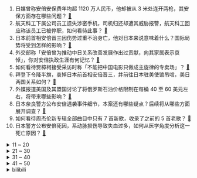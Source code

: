 1. 日媒曾称安倍安保费年均超 1120 万人民币，他却被从 3 米处连开两枪，其安保方面存在哪些问题？ [:link:](https://www.zhihu.com/question/542258837)
2. 航天科工下属公司员工遗失涉密手机，司机归还却遭其威胁报警，航天科工回应称该员工已被停职，如何看待此事？ [:link:](https://www.zhihu.com/question/542261567)
3. 日本前首相安倍晋三因伤势过重不治身亡，他对日本来说意味着什么？国际局势将受到怎样的影响？ [:link:](https://www.zhihu.com/question/542233419)
4. 外交部称「安倍曾为推动中日关系改善发展作出过贡献，向其家属表示哀悼」，你对安倍执政生涯有何记忆？ [:link:](https://www.zhihu.com/question/542261093)
5. 如何看待贾樟柯接受采访时称「不能把中国电影只做成主旋律的专卖场」？ [:link:](https://www.zhihu.com/question/542171942)
6. 拜登下令降半旗，哀悼日本前首相安倍晋三，并前往日本驻美使馆吊唁，美日两国关系如何？ [:link:](https://www.zhihu.com/question/542336386)
7. 外媒报道美国及其盟国讨论了将俄罗斯石油价格限制在每桶 40 至 60 美元左右，将带来哪些影响？ [:link:](https://www.zhihu.com/question/541987119)
8. 日本奈良警方公布安倍遇袭事件细节，本案还有哪些疑点？后续将从哪些方面展开调查？ [:link:](https://www.zhihu.com/question/542275540)
9. 如何看待周杰伦新专辑全部曲目中只有 7 首新歌，收录了之前的 5 首老歌？ [:link:](https://www.zhihu.com/question/542157646)
10. 日本警方公布安倍死因，系动脉损伤导致失血过多，如何从医学角度分析这一死亡原因？ [:link:](https://www.zhihu.com/question/542336695)
<details>
<summary>11 ~ 20</summary>

11. 如何看待美国前总统特朗普就安倍中枪表态称「绝对是毁灭性的消息」？ [:link:](https://www.zhihu.com/question/542208262)
12. 7 月 8 日上海新增本土确诊病例 11 例、本土无症状感染者 48 例，目前疫情情况如何？ [:link:](https://www.zhihu.com/question/542336391)
13. 日媒称嫌犯春季已开始准备对安倍实施袭击，家中发现爆炸物，嫌犯行刺动机是什么？还有哪些细节值得关注？ [:link:](https://www.zhihu.com/question/542244075)
14. 《幸福到万家》里的何幸福是个什么样的人？ [:link:](https://www.zhihu.com/question/536944110)
15. 如何评价中国停车难的现象？ [:link:](https://www.zhihu.com/question/63794751)
16. 《鸣潮》现在的节奏是不是刻意的？为了能和《原神》一样通过妖风来持续维持热度？ [:link:](https://www.zhihu.com/question/541999037)
17. 如何评价《向往的生活》第六季第十期？ [:link:](https://www.zhihu.com/question/542262694)
18. 乌克兰走到这一步，泽连斯基出了什么问题？ [:link:](https://www.zhihu.com/question/542044047)
19. 可以和我讲一讲你的遗憾吗? [:link:](https://www.zhihu.com/question/542100295)
20. 如何看待小米高管王腾向用户承诺「小米12S Ultra肯定不会跳水」？ [:link:](https://www.zhihu.com/question/542241757)
</details>
<details>
<summary>21 ~ 30</summary>

21. 如何看待武汉理工大学 2021 级专硕全部去襄阳进行为期一年的专业实践? [:link:](https://www.zhihu.com/question/541786762)
22. 日语里的「猪突猛进」是什么含义？ [:link:](https://www.zhihu.com/question/540545482)
23. 把还不会说话的婴儿聚到一起，不教他们说话，会产生新的语言吗？ [:link:](https://www.zhihu.com/question/426078602)
24. 如何看待在读博士被岳父举报「嫖娼成瘾」，校方回应称已启动调查？ [:link:](https://www.zhihu.com/question/542057433)
25. 警方透露「枪击安倍嫌犯重复说难以理解的话，正慎重调查其是否具有刑事责任能力」，如何从法律角度解读？ [:link:](https://www.zhihu.com/question/542229341)
26. 日本前首相安倍晋三葬礼将于 7 月 12 日举行，按照日本传统习俗接下来葬礼会如何进行？ [:link:](https://www.zhihu.com/question/542257506)
27. 国内哪个男演员适合演《三体》里的罗辑？ [:link:](https://www.zhihu.com/question/540660392)
28. F1 的发动机只有 1.6T，为什么家用车不能使用？ [:link:](https://www.zhihu.com/question/541759183)
29. 政治很菜，到底要不要考研？ [:link:](https://www.zhihu.com/question/534235715)
30. 孩子在学校各方面能力都很突出，老师们一有锻炼机会就想让孩子参加，但是孩子总是拒绝老师，怎么办？ [:link:](https://www.zhihu.com/question/535930036)
</details>
<details>
<summary>31 ~ 40</summary>

31. 什么事是你去了新疆才知道的？ [:link:](https://www.zhihu.com/question/462190229)
32. 如何看待周杰伦亲自弹钢琴为网友伴奏新歌《最伟大的作品》，周杰伦的钢琴水平究竟怎么样？ [:link:](https://www.zhihu.com/question/542184106)
33. 如何看待广州增城区一楼盘推出荔枝换房活动，最高抵 5 万元？ [:link:](https://www.zhihu.com/question/541887504)
34. 上海提出到 2025 年「元宇宙」相关产业规模达 3500 亿元，还将带动哪些相关产业发展？ [:link:](https://www.zhihu.com/question/542175309)
35. 中国国家博物馆在设计上有什么特别之处，你见过哪些特色的博物馆设计？ [:link:](https://www.zhihu.com/question/541698937)
36. 2022 年买车，插电式混合动力、增程式、纯电和燃油车，该如何选择？ [:link:](https://www.zhihu.com/question/532089094)
37. 高中选科化学和生物选哪个? [:link:](https://www.zhihu.com/question/541914714)
38. 米哈游真的很会写剧情吗? [:link:](https://www.zhihu.com/question/527664808)
39. 马斯克终止对推特的收购，他为何会做出这一决定？这会给双方带来哪些影响？ [:link:](https://www.zhihu.com/question/542335017)
40. 7 月 7 日山东临沂共发现本土阳性病例 75 例，涉及 50 名学生，目前当地防疫情况如何？ [:link:](https://www.zhihu.com/question/542335679)
</details>
<details>
<summary>41 ~ 50</summary>

41. 如何评价电影《过年》？ [:link:](https://www.zhihu.com/question/23363549)
42. 你们不觉得原神角色越来越丑了吗？ [:link:](https://www.zhihu.com/question/535800831)
43. 如果一辆车遭遇85公里追尾叠加60公里连续翻滚测试，能否全车生还？ [:link:](https://www.zhihu.com/question/542067512)
44. 国内有哪些夏天值得旅行的城市？ [:link:](https://www.zhihu.com/question/534248606)
45. 孩子学习成绩优异，但却很玻璃心，一被批评就不开心，应该给孩子进行挫折教育吗? [:link:](https://www.zhihu.com/question/541634342)
46. 对于一个以后想做科研的人，生物也是个坑吗？有没有学了生物现在做科研也过得很好的? [:link:](https://www.zhihu.com/question/539719579)
47. 挑选数码装备，除了基础性能，你还有哪些小讲究？ [:link:](https://www.zhihu.com/question/535329123)
48. 人脑是如何判断一段音乐旋律是否好听的？ [:link:](https://www.zhihu.com/question/539164549)
49. 如何在考研时每天保持十小时以上高效学习？ [:link:](https://www.zhihu.com/question/25568451)
50. 《花儿与少年露营季》里几乎人脚一双雨鞋，为什么雨鞋越来越火了？ [:link:](https://www.zhihu.com/question/285085599)
</details><details>
<summary>bilibili</summary>

1. 【最伟大的作品 | 官方MV 】周杰伦 化身时空旅人与艺术家们相遇 [:link:](//www.bilibili.com/video/BV1ua411p7iA)
2. 这绝对是我这辈子干过最天才的事情！ [:link:](//www.bilibili.com/video/BV1XG411W74W)
3. 为什么是《最伟大的作品》？ [:link:](//www.bilibili.com/video/BV1ma411D7VN)
4. 【原神大电影】旅行者，我们还能再见嘛？ [:link:](//www.bilibili.com/video/BV1uB4y1p7Yn)
5. 友情提示：本期视频仅是一个友情提示 [:link:](//www.bilibili.com/video/BV1Qr4y177SR)
6. 爱 捣 蛋 的 嘎 子 [:link:](//www.bilibili.com/video/BV1b3411F7Db)
7. 如果广告用了错误的音效…… [:link:](//www.bilibili.com/video/BV1834y1p7Bk)
8. 在平凡的一天 平平淡淡的去领了个证 [:link:](//www.bilibili.com/video/BV1cV4y1n7JY)
9. 笑死！这才是《最伟大的作品》原版MV视频！！ [:link:](//www.bilibili.com/video/BV17a411p79N)
10. 【时代少年团】《时代夏令营》01：出乎意料的夏令营 [:link:](//www.bilibili.com/video/BV1zG411W7Rp)
<details>
<summary>11 ~ 20</summary>

11. 当阿尼亚变成了男孩子！！！ [:link:](//www.bilibili.com/video/BV11t4y1t7qc)
12. 【现场画面】安倍晋三演讲时中枪 处于心肺停止状态 [:link:](//www.bilibili.com/video/BV1jt4y1b7nb)
13. 10s [:link:](//www.bilibili.com/video/BV1i34y1n723)
14. 男友为了搞定未来岳父不惜掏空钱包 [:link:](//www.bilibili.com/video/BV1a3411c7G6)
15. 【水果猎人】网络热门水果鉴定11 [:link:](//www.bilibili.com/video/BV1cL4y1A78T)
16. 论同一寝室的高考分数的人差异 [:link:](//www.bilibili.com/video/BV1dZ4y1a7Tu)
17. 外媒记者被赵立坚夸奖后，纷纷用中文提问 [:link:](//www.bilibili.com/video/BV17W4y1U7KB)
18. 《原神》角色演示-「鹿野院平藏：风暴搜查线」 [:link:](//www.bilibili.com/video/BV1EV4y1n7tt)
19. 周杰伦歌迷的速度！五台计算器演奏最伟大的作品——周杰伦 [:link:](//www.bilibili.com/video/BV1d34y1p75e)
20. 全世界都在讲你干嘛~ [:link:](//www.bilibili.com/video/BV16S4y1n7rj)
</details>
<details>
<summary>21 ~ 30</summary>

21. 三个星期实现了《锦鲤玉扇》的开扇动画，第一次画会动的水。 [:link:](//www.bilibili.com/video/BV19Y4y1E7zE)
22. 大家评评理，这回鸡冤、鳖冤还是二哥最冤？ [:link:](//www.bilibili.com/video/BV1oZ4y1a7Qk)
23. 万州烤鱼博览馆   厨子探店¥217 [:link:](//www.bilibili.com/video/BV1x94y1R7uP)
24. 《这 数 学！不 写 也 罢！！！！》 [:link:](//www.bilibili.com/video/BV1iW4y1U7eh)
25. 【亮记生物鉴定】网络热传生物鉴定41 [:link:](//www.bilibili.com/video/BV1SS4y1E7eG)
26. 【周杰伦】来B站打招呼了? 他心里有我! 来给周董整点活吧~ [:link:](//www.bilibili.com/video/BV1c34y1W7Wu)
27. “真是心里脏，看谁都脏” [:link:](//www.bilibili.com/video/BV1Et4y1b7WX)
28. 你敢相信这么帅的人居然是初中生 [:link:](//www.bilibili.com/video/BV1qY4y1E7FA)
29. 空气炸锅薯条，视觉和味觉的双重享受！ [:link:](//www.bilibili.com/video/BV1RW4y1z74A)
30. 男子记错号码误拨警察电话买毒品 [:link:](//www.bilibili.com/video/BV1Y3411F7Qp)
</details>
<details>
<summary>31 ~ 40</summary>

31. 【真人特效】仙侠剧都不敢这么拍！ [:link:](//www.bilibili.com/video/BV18N4y1g7Wq)
32. 《自信女人如何乘疯破浪》 [:link:](//www.bilibili.com/video/BV1h3411c7QE)
33. 辣妹拍照姿势 [:link:](//www.bilibili.com/video/BV1EB4y1i7AT)
34. 高考后30天, 我写了款全新的LOL助手软件. 永久免费  代码开源 众多功能 欢迎使用 [:link:](//www.bilibili.com/video/BV1nU4y1D7FQ)
35. 小龙翘首，花开正盛。 [:link:](//www.bilibili.com/video/BV1fS4y1n73p)
36. 用玻璃切割一颗看起来百万的宝石！！身边的小伙伴都惊呆了！ [:link:](//www.bilibili.com/video/BV1Tv4y1T7Jy)
37. 蓝朋友抓蛇，这结果来的太突然了 [:link:](//www.bilibili.com/video/BV1Jt4y1b7tV)
38. 《流量密码》 [:link:](//www.bilibili.com/video/BV15v4y1M7js)
39. 我这一刀下去，你可能会胖十斤【凭啥这么贵ep39-烧肉正好】 [:link:](//www.bilibili.com/video/BV1yG411W7Vn)
40. 李自成是如何击败大明的？【小约翰】 [:link:](//www.bilibili.com/video/BV1h94y1X7GT)
</details>
<details>
<summary>41 ~ 50</summary>

41. 我是不是不够可爱呀 [:link:](//www.bilibili.com/video/BV19N4y1g7YX)
42. 给何炅、虞书欣等老师做海鲜大餐，把他们吃嗨了 [:link:](//www.bilibili.com/video/BV1X94y1R7hk)
43. 国外专业音乐人如何评价周杰伦《最伟大的作品》？ [:link:](//www.bilibili.com/video/BV1oV4y1J7k3)
44. 你知道清朝其实有女科学家吗？她24岁享誉世界却在国内鲜为人知｜藏在历史书角落里的天才女性 [:link:](//www.bilibili.com/video/BV1ZU4y1S7A7)
45. 我是烟绯 请不要叫我张三！ [:link:](//www.bilibili.com/video/BV19f4y1Z7um)
46. 《爽！》 [:link:](//www.bilibili.com/video/BV1MB4y1i7Et)
47. 本来想办婚礼，一不小心办成了漫展...... [:link:](//www.bilibili.com/video/BV1TL4y1A77N)
48. 【现场】安倍晋三中枪瞬间 [:link:](//www.bilibili.com/video/BV1GU4y1D7op)
49. “请跟我们走！”民警抱起孩子冲向急诊室 [:link:](//www.bilibili.com/video/BV1vB4y1W7wf)
50. 更伟大的作品：歌词里全是哥的歌名 [:link:](//www.bilibili.com/video/BV1RY4y1E7Ge)
</details>
<details>
<summary>51 ~ 60</summary>

51. 鸡你太美Remix，但是真ikun [:link:](//www.bilibili.com/video/BV1s34y1p763)
52. 谁不想要一天十万呢？ [:link:](//www.bilibili.com/video/BV14B4y1i7pZ)
53. 中国特有扬子鳄，看人洗衣服都能被敲头，喜欢旺旺雪饼 [:link:](//www.bilibili.com/video/BV1RU4y1S7qE)
54. up疯了！竟然总结了《猫和老鼠》中所有最经典的表情包！并找到了出处？ [:link:](//www.bilibili.com/video/BV1cB4y1i7Cr)
55. aespa最新回归曲Girls MV公开！ [:link:](//www.bilibili.com/video/BV1Ht4y1b79v)
56. 请放心，咱家绝对公平 [:link:](//www.bilibili.com/video/BV1BU4y1S7PX)
57. 【荒野大镖客2】我的亚瑟比任何人都需要救赎！ [:link:](//www.bilibili.com/video/BV1Wr4y1u7xu)
58. 【罗翔】冒充罗老师算招摇撞骗罪吗？读评论#17 [:link:](//www.bilibili.com/video/BV1BW4y1U78G)
59. 《 最 强 东 坡 肉 》 [:link:](//www.bilibili.com/video/BV1KN4y1u7NE)
60. 鱼仔：这情况搁谁谁不烦吶… [:link:](//www.bilibili.com/video/BV1RN4y1M7gT)
</details>
<details>
<summary>61 ~ 70</summary>

61. 猪瘾犯了,33块钱的自助小火锅吃着太过瘾! [:link:](//www.bilibili.com/video/BV1Gv4y1M7tW)
62. 我不是来求助的，我是来反击的 [:link:](//www.bilibili.com/video/BV1x34y1p7Wm)
63. 实拍世界第一台现烤汉堡售卖机！真的比麦当劳好吃？ [:link:](//www.bilibili.com/video/BV1yZ4y1a7Ck)
64. 【微醺车厘子】好喝又好看的微醺车厘子，这个夏天一定要安排上 [:link:](//www.bilibili.com/video/BV1UT411u7PM)
65. 最后一句“爸爸妈妈”，再累也值了好吗！ [:link:](//www.bilibili.com/video/BV183411c7Sf)
66. 巡剪第二站！成都站！ [:link:](//www.bilibili.com/video/BV183411c71n)
67. 狮子正在热身【阅片无数Ⅱ 50】 [:link:](//www.bilibili.com/video/BV1yB4y1H7qT)
68. 不节食！极速减肥20斤！100%成功减肥方法分享！ [:link:](//www.bilibili.com/video/BV1pN4y1M7ez)
69. [Meme] ⚠️Candy S3rl [闪烁&流血表现注意] [:link:](//www.bilibili.com/video/BV1jr4y1u7ch)
70. 安倍晋三遭枪击，已无生命体征 [:link:](//www.bilibili.com/video/BV1fr4y177tz)
</details>
<details>
<summary>71 ~ 80</summary>

71. 对美国女友说一整天的"栓Q"，她会...... [:link:](//www.bilibili.com/video/BV1sa411p7Eh)
72. 皇上杀了皇上 [:link:](//www.bilibili.com/video/BV1WV4y1n7ax)
73. 《中国机长》的十个个细节！吴京客串，为何被称为航空史的奇迹？ [:link:](//www.bilibili.com/video/BV1iB4y1i7S1)
74. 《太怪了，再看一眼》 [:link:](//www.bilibili.com/video/BV1Nv4y1M7KS)
75. 这    就    是    峡谷之癫！ [:link:](//www.bilibili.com/video/BV1aa411X767)
76. 阿尼亚奶冻！真的有这么Q弹吗！！ [:link:](//www.bilibili.com/video/BV1tr4y1u7Wb)
77. 大学选专业也太难了！ [:link:](//www.bilibili.com/video/BV1TT411g7FR)
78. 来分析一下，这样的储备，主要是应对什么灾难？ [:link:](//www.bilibili.com/video/BV12B4y1W7c9)
79. “两分四十九秒，带你感受JOJO的极致魅力！” [:link:](//www.bilibili.com/video/BV1bN4y1M7bM)
80. 【明日方舟】“绿野幻梦”DV/S平民全关卡低配攻略（含挂机流）！阵容平民+低练度+语音详解的愉悦攻略！《明日方舟》|魔法Zc目录 [:link:](//www.bilibili.com/video/BV1fV4y1J7PH)
</details>
<details>
<summary>81 ~ 90</summary>

81. T6第一次单发点火实验！ [:link:](//www.bilibili.com/video/BV1QS4y1n7xx)
82. 火爆全网的铁板虾滑，我做了宝宝版！这下不用排队，在家也能吃到了 [:link:](//www.bilibili.com/video/BV1nf4y1d7Ag)
83. 练练打水漂吧行吗 [:link:](//www.bilibili.com/video/BV1sY4y1J7Lk)
84. 楼上这小子嘴里叨楼啥呢？？？ [:link:](//www.bilibili.com/video/BV1pf4y1Z7ry)
85. 什么是老婆 [:link:](//www.bilibili.com/video/BV1Z34y1p7U5)
86. 铁根要直播啦！7月8日晚六点记得来看哦 [:link:](//www.bilibili.com/video/BV1Ev4y1M7Cg)
87. 600帧！LOL删除一个文件就提升50%的FPS教程！低中高配置通用 [:link:](//www.bilibili.com/video/BV1PT411G7Do)
88. 这回老师是真的伤心了 [:link:](//www.bilibili.com/video/BV1NZ4y1Y7B5)
89. 救了2000只猫的百大UP，上了电视后却说：不要投喂流浪猫？！ [:link:](//www.bilibili.com/video/BV1kG411W7HM)
90. 全网唯一喵巴罗来啦！！！ [:link:](//www.bilibili.com/video/BV1VY4y1J7Js)
</details>
<details>
<summary>91 ~ 100</summary>

91. 守规矩的人最受欺负 [:link:](//www.bilibili.com/video/BV173411c754)
92. 洛天依 原创《大吉》 [:link:](//www.bilibili.com/video/BV1za411X7BJ)
93. 7月5日，广东。10人拿不出100元！台湾阿公在广东劝朋友别来大陆？结局让人乐翻！ [:link:](//www.bilibili.com/video/BV13L4y1A7ma)
94. 这世上的热闹 出自孤单！周杰伦《最伟大的作品》MV逐帧解析 [:link:](//www.bilibili.com/video/BV1gZ4y1Y7LA)
95. 《她要的，你不懂》 [:link:](//www.bilibili.com/video/BV1Ca411D7cw)
96. 未来的卫生间到底该咋做？鉴定网络热门装修视频 [:link:](//www.bilibili.com/video/BV1QW4y1U7ph)
97. 人生第一次捡到猫，真的好小一只，作为一个铲屎官，实在不忍心袖手旁观不管它 [:link:](//www.bilibili.com/video/BV1K341137zd)
98. 不瞒大家说，刚毕业那会因为房子太破旧，家人担心我讨不到媳妇，还好我媳妇不嫌弃～如今历时一年，我把她的院子梦想照进现实！我没什么大本事，就是想用双手给她最好的！ [:link:](//www.bilibili.com/video/BV1Vr4y1u7Di)
99. 盼盼软面包生产过程——解压专用 [:link:](//www.bilibili.com/video/BV1GV4y1n7hx)
100. 当鸭子吃了猫薄荷 [:link:](//www.bilibili.com/video/BV1vB4y1H7fE)
</details></details>